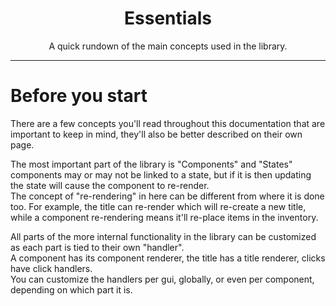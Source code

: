 <center><h1>Essentials</h1></center>
<center><p>A quick rundown of the main concepts used in the library.</p></center>

---

# Before you start
There are a few concepts you'll read throughout this documentation that are important to keep in mind,
they'll also be better described on their own page.  

The most important part of the library is "Components" and "States" components may or may not be linked to a state,
but if it is then updating the state will cause the component to re-render.  
The concept of "re-rendering" in here can be different from where it is done too. For example, the title can re-render 
which will re-create a new title, while a component re-rendering means it'll re-place items in the inventory.

All parts of the more internal functionality in the library can be customized as each part is tied to their own "handler".  
A component has its component renderer, the title has a title renderer, clicks have click handlers.  
You can customize the handlers per gui, globally, or even per component, depending on which part it is.
